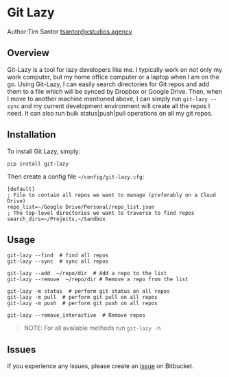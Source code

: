 # Git Lazy
Author:Tim Santor <tsantor@xstudios.agency>

## Overview
Git-Lazy is a tool for lazy developers like me.  I typically work on not only my work computer, but my home office computer or a laptop when I am on the go. Using Git-Lazy, I can easily search directories for Git repos and add them to a file which will be synced by Dropbox or Google Drive. Then, when I move to another machine mentioned above, I can simply run `git-lazy --sync` and my current development environment will create all the repos I need. It can also run bulk status|push|pull operations on all my git repos.

## Installation
To install Git Lazy, simply:

    pip install git-lazy

Then create a config file `~/config/git-lazy.cfg`:

    [default]
    ; File to contain all repos we want to manage (preferably on a Cloud Drive)
    repo_list=~/Google Drive/Personal/repo_list.json
    ; The top-level directories we want to traverse to find repos
    search_dirs=~/Projects,~/Sandbox

## Usage

    git-lazy --find  # find all repos
    git-lazy --sync  # sync all repos

    git-lazy --add  ~/repo/dir  # Add a repo to the list
    git-lazy --remove  ~/repo/dir # Remove a repo from the list

    git-lazy -m status  # perform git status on all repos
    git-lazy -m pull  # perform git pull on all repos
    git-lazy -m push  # perform git push on all repos

    git-lazy --remove_interactive  # Remove repos

> NOTE: For all available methods run `git-lazy -h`


## Issues
If you experience any issues, please create an [issue](https://bitbucket.org/tsantor/git-lazy/issues) on Bitbucket.
